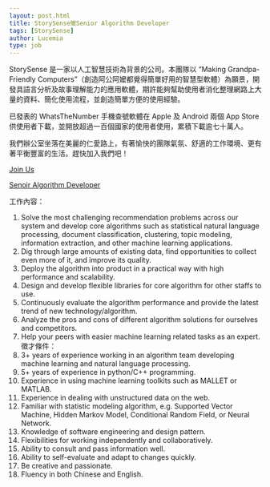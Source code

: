 ```yaml
---
layout: post.html
title: StorySense徵Senior Algorithm Developer
tags: [StorySense]
author: Lucemia
type: job
---
```



StorySense 是一家以人工智慧技術為背景的公司。本團隊以 “Making Grandpa-Friendly Computers”（創造阿公阿嬤都覺得簡單好用的智慧型軟體）為願景，開發具語言分析及故事理解能力的應用軟體，期許能夠幫助使用者消化整理網路上大量的資料、簡化使用流程，並創造簡單方便的使用經驗。

已發表的 WhatsTheNumber 手機查號軟體在 Apple 及 Android 兩個 App Store 供使用者下載，並開放超過一百個國家的使用者使用，累積下載逾七十萬人。

我們辦公室坐落在美麗的仁愛路上，有著愉快的團隊氣氛、舒適的工作環境、更有著平衡豐富的生活。趕快加入我們吧！

[Join Us](http://blog.storysensecomputing.com/join-us)

[Senoir Algorithm Developer](http://blog.storysensecomputing.com/recruit-senior-algorithm-developer)

工作內容：
1. Solve the most challenging recommendation problems across our system and develop core algorithms such as statistical natural language processing, document classification, clustering, topic modeling, information extraction, and other machine learning applications.
2. Dig through large amounts of existing data, find opportunities to collect even more of it, and improve its quality.
3. Deploy the algorithm into product in a practical way with high performance and scalability.
4. Design and develop flexible libraries for core algorithm for other staffs to use.
5. Continuously evaluate the algorithm performance and provide the latest trend of new technology/algorithm.
6. Analyze the pros and cons of different algorithm solutions for ourselves and competitors.
7. Help your peers with easier machine learning related tasks as an expert.
徵才條件：
1. 3+ years of experience working in an algorithm team developing machine learning and natural language processing.
2. 5+ years of experience in python/C++ programming.
3. Experience in using machine learning toolkits such as MALLET or MATLAB.
4. Experience in dealing with unstructured data on the web.
5. Familiar with statistic modeling algorithm, e.g. Supported Vector Machine, Hidden Markov Model, Conditional Random Field, or Neural Network.
6. Knowledge of software engineering and design pattern.
7. Flexibilities for working independently and collaboratively.
8. Ability to consult and pass information well.
9. Ability to self-evaluate and adapt to changes quickly.
10. Be creative and passionate.
11. Fluency in both Chinese and English.
